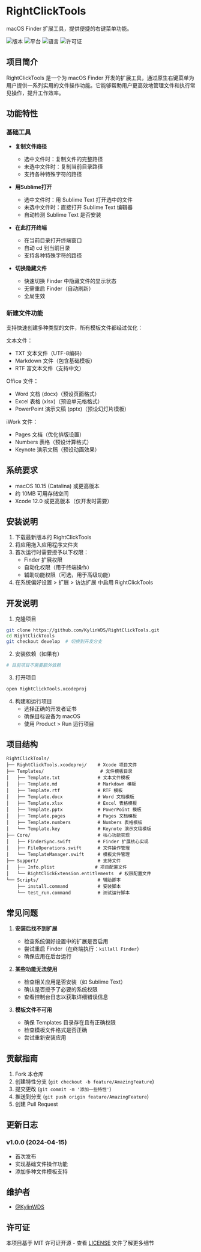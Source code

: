 # RightClickTools

macOS Finder 扩展工具，提供便捷的右键菜单功能。

![版本](https://img.shields.io/badge/版本-1.0.0-blue.svg)
![平台](https://img.shields.io/badge/平台-macOS-lightgrey.svg)
![语言](https://img.shields.io/badge/语言-Swift%205-orange.svg)
![许可证](https://img.shields.io/badge/许可证-MIT-green.svg)

## 项目简介
RightClickTools 是一个为 macOS Finder 开发的扩展工具，通过原生右键菜单为用户提供一系列实用的文件操作功能。它能够帮助用户更高效地管理文件和执行常见操作，提升工作效率。

## 功能特性

### 基础工具
- **复制文件路径**
  - 选中文件时：复制文件的完整路径
  - 未选中文件时：复制当前目录路径
  - 支持各种特殊字符的路径

- **用Sublime打开**
  - 选中文件时：用 Sublime Text 打开选中的文件
  - 未选中文件时：直接打开 Sublime Text 编辑器
  - 自动检测 Sublime Text 是否安装

- **在此打开终端**
  - 在当前目录打开终端窗口
  - 自动 cd 到当前目录
  - 支持各种特殊字符的路径

- **切换隐藏文件**
  - 快速切换 Finder 中隐藏文件的显示状态
  - 无需重启 Finder（自动刷新）
  - 全局生效

### 新建文件功能
支持快速创建多种类型的文件，所有模板文件都经过优化：

文本文件：
- TXT 文本文件（UTF-8编码）
- Markdown 文件（包含基础模板）
- RTF 富文本文件（支持中文）

Office 文件：
- Word 文档 (docx)（预设页面格式）
- Excel 表格 (xlsx)（预设单元格格式）
- PowerPoint 演示文稿 (pptx)（预设幻灯片模板）

iWork 文件：
- Pages 文档（优化排版设置）
- Numbers 表格（预设计算格式）
- Keynote 演示文稿（预设动画效果）

## 系统要求
- macOS 10.15 (Catalina) 或更高版本
- 约 10MB 可用存储空间
- Xcode 12.0 或更高版本（仅开发时需要）

## 安装说明
1. 下载最新版本的 RightClickTools
2. 将应用拖入应用程序文件夹
3. 首次运行时需要授予以下权限：
   - Finder 扩展权限
   - 自动化权限（用于终端操作）
   - 辅助功能权限（可选，用于高级功能）
4. 在系统偏好设置 > 扩展 > 访达扩展 中启用 RightClickTools

## 开发说明
1. 克隆项目
```bash
git clone https://github.com/KylinWDS/RightClickTools.git
cd RightClickTools
git checkout develop  # 切换到开发分支
```

2. 安装依赖（如果有）
```bash
# 目前项目不需要额外依赖
```

3. 打开项目
```bash
open RightClickTools.xcodeproj
```

4. 构建和运行项目
   - 选择正确的开发者证书
   - 确保目标设备为 macOS
   - 使用 Product > Run 运行项目

## 项目结构
```
RightClickTools/
├── RightClickTools.xcodeproj/    # Xcode 项目文件
├── Templates/                     # 文件模板目录
│   ├── Template.txt              # 文本文件模板
│   ├── Template.md               # Markdown 模板
│   ├── Template.rtf              # RTF 模板
│   ├── Template.docx             # Word 文档模板
│   ├── Template.xlsx             # Excel 表格模板
│   ├── Template.pptx             # PowerPoint 模板
│   ├── Template.pages            # Pages 文档模板
│   ├── Template.numbers          # Numbers 表格模板
│   └── Template.key              # Keynote 演示文稿模板
├── Core/                         # 核心功能实现
│   ├── FinderSync.swift          # Finder 扩展核心实现
│   ├── FileOperations.swift      # 文件操作管理
│   └── TemplateManager.swift     # 模板文件管理
├── Support/                      # 支持文件
│   ├── Info.plist               # 项目配置文件
│   └── RightClickExtension.entitlements  # 权限配置文件
└── Scripts/                      # 辅助脚本
    ├── install.command           # 安装脚本
    └── test_run.command          # 测试运行脚本
```

## 常见问题
1. **安装后找不到扩展**
   - 检查系统偏好设置中的扩展是否启用
   - 尝试重启 Finder（在终端执行：`killall Finder`）
   - 确保应用在后台运行

2. **某些功能无法使用**
   - 检查相关应用是否安装（如 Sublime Text）
   - 确认是否授予了必要的系统权限
   - 查看控制台日志以获取详细错误信息

3. **模板文件不可用**
   - 确保 Templates 目录存在且有正确权限
   - 检查模板文件格式是否正确
   - 尝试重新安装应用

## 贡献指南
1. Fork 本仓库
2. 创建特性分支 (`git checkout -b feature/AmazingFeature`)
3. 提交更改 (`git commit -m '添加一些特性'`)
4. 推送到分支 (`git push origin feature/AmazingFeature`)
5. 创建 Pull Request

## 更新日志
### v1.0.0 (2024-04-15)
- 首次发布
- 实现基础文件操作功能
- 添加多种文件模板支持

## 维护者
- [@KylinWDS](https://github.com/KylinWDS)

## 许可证
本项目基于 MIT 许可证开源 - 查看 [LICENSE](LICENSE) 文件了解更多细节 